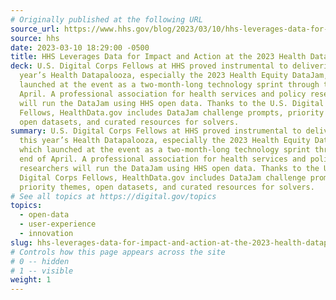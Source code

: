 ```yaml
---
# Originally published at the following URL
source_url: https://www.hhs.gov/blog/2023/03/10/hhs-leverages-data-for-impact-and-action-at-the-2023-health.html
source: hhs
date: 2023-03-10 18:29:00 -0500
title: HHS Leverages Data for Impact and Action at the 2023 Health Datapalooza
deck: U.S. Digital Corps Fellows at HHS proved instrumental to delivering this
  year’s Health Datapalooza, especially the 2023 Health Equity DataJam, which
  launched at the event as a two-month-long technology sprint through the end of
  April. A professional association for health services and policy researchers
  will run the DataJam using HHS open data. Thanks to the U.S. Digital Corps
  Fellows, HealthData.gov includes DataJam challenge prompts, priority themes,
  open datasets, and curated resources for solvers.
summary: U.S. Digital Corps Fellows at HHS proved instrumental to delivering
  this year’s Health Datapalooza, especially the 2023 Health Equity DataJam,
  which launched at the event as a two-month-long technology sprint through the
  end of April. A professional association for health services and policy
  researchers will run the DataJam using HHS open data. Thanks to the U.S.
  Digital Corps Fellows, HealthData.gov includes DataJam challenge prompts,
  priority themes, open datasets, and curated resources for solvers.
# See all topics at https://digital.gov/topics
topics:
  - open-data
  - user-experience
  - innovation
slug: hhs-leverages-data-for-impact-and-action-at-the-2023-health-datapalooza
# Controls how this page appears across the site
# 0 -- hidden
# 1 -- visible
weight: 1
---
```

